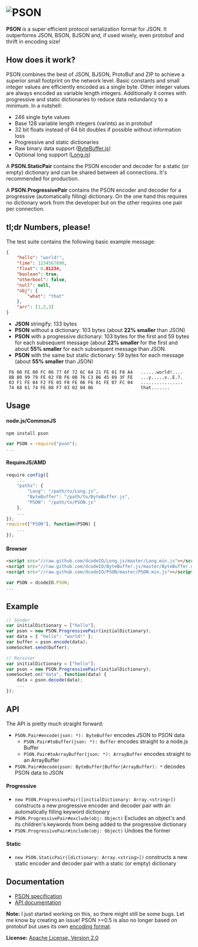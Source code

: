 ![PSON](https://raw.github.com/dcodeIO/PSON/master/PSON.png)
====
**PSON** is a super efficient protocol serialization format for JSON. It outperforms JSON, BSON, BJSON and, if used
wisely, even protobuf and thrift in encoding size!

How does it work?
-----------------
PSON combines the best of JSON, BJSON, ProtoBuf and ZIP to achieve a superior small footprint on the network level.
Basic constants and small integer values are efficiently encoded as a single byte. Other integer values are always
encoded as variable length integers. Additionally it comes with progressive and static dictionaries to reduce data
redundancy to a minimum. In a nutshell:

* 246 single byte values
* Base 128 variable length integers (varints) as in protobuf
* 32 bit floats instead of 64 bit doubles if possible without information loss
* Progressive and static dictionaries
* Raw binary data support ([ByteBuffer.js](https://github.com/dcodeIO/ByteBuffer.js))
* Optional long support ([Long.js](https://github.com/dcodeIO/Long.js))

A **PSON.StaticPair** contains the PSON encoder and decoder for a static (or empty) dictionary and can be shared between
all connections. It's recommended for production.

A **PSON.ProgressivePair** contains the PSON encoder and decoder for a progressive (automatically filling) dictionary.
On the one hand this requires no dictionary work from the developer but on the other requires one pair per connection.

tl;dr Numbers, please!
----------------------
The test suite contains the following basic example message:

```json
{
    "hello": "world!",
    "time": 1234567890,
    "float": 0.01234,
    "boolean": true,
    "otherbool": false,
    "null": null,
    "obj": {
        "what": "that"
    },
    "arr": [1,2,3]
}
```

* **JSON** stringify: 133 bytes
* **PSON** without a dictionary: 103 bytes (about **22% smaller** than JSON)
* **PSON** with a progressive dictionary: 103 bytes for the first and 59 bytes for each subsequent message (about 
  **22% smaller** for the first and about **55% smaller** for each subsequent message than JSON.
* **PSON** with the same but static dictionary: 59 bytes for each message (about **55% smaller** than JSON)
         
```text
 F6 08 FE 00 FC 06 77 6F 72 6C 64 21 FE 01 F8 A4   ......world!....
 8B B0 99 79 FE 02 FB F6 0B 76 C3 B6 45 89 3F FE   ...y.....v..E.?.
 03 F1 FE 04 F2 FE 05 F0 FE 06 F6 01 FE 07 FC 04   ................
 74 68 61 74 FE 08 F7 03 02 04 06                  that.......
```

Usage
-----

#### node.js/CommonJS

`npm install pson`

```js
var PSON = require("pson");
...
```

#### RequireJS/AMD

```js
require.config({
    ...
    "paths": {
        "Long": "/path/to/Long.js",
        "ByteBuffer": "/path/to/ByteBuffer.js",
        "PSON": "/path/to/PSON.js"
    },
    ...
});
require(["PSON"], function(PSON) {
    ...
});
```

#### Browser

```html
<script src="//raw.github.com/dcodeIO/Long.js/master/Long.min.js"></script>
<script src="//raw.github.com/dcodeIO/ByteBuffer.js/master/ByteBuffer.min.js"></script>
<script src="//raw.github.com/dcodeIO/PSON/master/PSON.min.js"></script>
```

```js
var PSON = dcodeIO.PSON;
...
```

Example
-------
```js
// Sender
var initialDictionary = ["hello"];
var pson = new PSON.ProgressivePair(initialDictionary);
var data = { "hello": "world!" };
var buffer = pson.encode(data);
someSocket.send(buffer);
```

```js
// Receiver
var initialDictionary = ["hello"];
var pson = new PSON.ProgressivePair(initialDictionary);
someSocket.on("data", function(data) {
    data = pson.decode(data);
    ...
});
```

API
---
The API is pretty much straight forward:

* `PSON.Pair#encode(json: *): ByteBuffer` encodes JSON to PSON data
  * `PSON.Pair#toBuffer(json: *): Buffer` encodes straight to a node.js Buffer
  * `PSON.Pair#toArrayBuffer(json: *): ArrayBuffer` encodes straight to an ArrayBuffer
* `PSON.Pair#decode(pson: ByteBuffer|Buffer|ArrayBuffer): *` decodes PSON data to JSON

#### Progressive
* `new PSON.ProgressivePair([initialDictionary: Array.<string>])` constructs a new progressive encoder and decoder pair
  with an automatically filling keyword dictionary
* `PSON.ProgressivePair#exclude(obj: Object)` Excludes an object's and its children's keywords from being added to the progressive
   dictionary
* `PSON.ProgressivePair#include(obj: Object)` Undoes the former

#### Static
* `new PSON.StaticPair([dictionary: Array.<string>])` constructs a new static encoder and decoder pair
  with a static (or empty) dictionary
  
Documentation
-------------
* [PSON specification](https://github.com/dcodeIO/PSON/blob/master/PSONspec.txt)
* [API documentation](http://htmlpreview.github.io/?http://raw.github.com/dcodeIO/PSON/master/docs/PSON.html)

**Note:** I just started working on this, so there might still be some bugs. Let me know by creating an issue!
PSON >=0.5 is also no longer based on protobuf but uses its own
[encoding format](https://github.com/dcodeIO/PSON/blob/master/PSONspec.txt).

**License:** [Apache License, Version 2.0](http://opensource.org/licenses/Apache-2.0)
